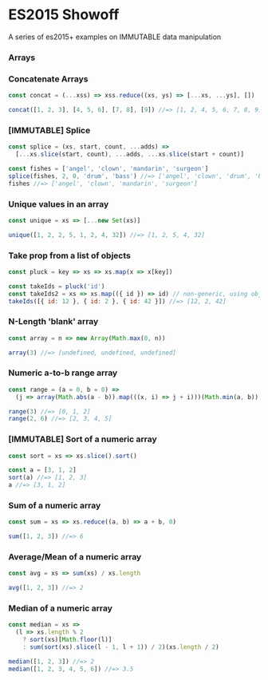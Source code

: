 # ES2015 Showoff

A series of es2015+ examples on IMMUTABLE data manipulation

### Arrays

### Concatenate Arrays

```javascript
const concat = (...xss) => xss.reduce((xs, ys) => [...xs, ...ys], [])
```
```javascript
concat([1, 2, 3], [4, 5, 6], [7, 8], [9]) //=> [1, 2, 4, 5, 6, 7, 8, 9]
```

### [IMMUTABLE] Splice

```javascript
const splice = (xs, start, count, ...adds) =>
  [...xs.slice(start, count), ...adds, ...xs.slice(start + count)]
```
```javascript
const fishes = ['angel', 'clown', 'mandarin', 'surgeon']
splice(fishes, 2, 0, 'drum', 'bass') //=> ['angel', 'clown', 'drum', 'bass', 'mandarin', 'surgeon']
fishes //=> ['angel', 'clown', 'mandarin', 'surgeon']
```

### Unique values in an array

```javascript
const unique = xs => [...new Set(xs)]
```
```javascript
unique([1, 2, 2, 5, 1, 2, 4, 32]) //=> [1, 2, 5, 4, 32]
```

### Take prop from a list of objects

```javascript
const pluck = key => xs => xs.map(x => x[key])
```
```javascript
const takeIds = pluck('id')
const takeIds2 = xs => xs.map(({ id }) => id) // non-generic, using object destructuring
takeIds([{ id: 12 }, { id: 2 }, { id: 42 }]) //=> [12, 2, 42]
```

### N-Length 'blank' array

```javascript
const array = n => new Array(Math.max(0, n))
```
```javascript
array(3) //=> [undefined, undefined, undefined]
```

### Numeric a-to-b range array

```javascript
const range = (a = 0, b = 0) =>
  (j => array(Math.abs(a - b)).map(((x, i) => j + i)))(Math.min(a, b))
```
```javascript
range(3) //=> [0, 1, 2]
range(2, 6) //=> [2, 3, 4, 5]
```

### [IMMUTABLE] Sort of a numeric array

```javascript
const sort = xs => xs.slice().sort()
```
```javascript
const a = [3, 1, 2]
sort(a) //=> [1, 2, 3]
a //=> [3, 1, 2]
```

### Sum of a numeric array

```javascript
const sum = xs => xs.reduce((a, b) => a + b, 0)
```
```javascript
sum([1, 2, 3]) //=> 6
```

### Average/Mean of a numeric array

```javascript
const avg = xs => sum(xs) / xs.length
```
```javascript
avg([1, 2, 3]) //=> 2
```

### Median of a numeric array

```javascript
const median = xs =>
  (l => xs.length % 2
    ? sort(xs)[Math.floor(l)]
    : sum(sort(xs).slice(l - 1, l + 1)) / 2)(xs.length / 2)
```
```javascript
median([1, 2, 3]) //=> 2
median([1, 2, 3, 4, 5, 6]) //=> 3.5
```
